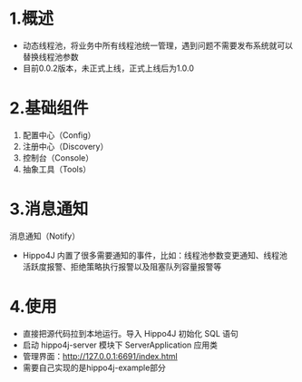 # 1.概述
- 动态线程池，将业务中所有线程池统一管理，遇到问题不需要发布系统就可以替换线程池参数
- 目前0.0.2版本，未正式上线，正式上线后为1.0.0

# 2.基础组件
1. 配置中心（Config）
2. 注册中心（Discovery）
3. 控制台（Console）
4. 抽象工具（Tools）

# 3.消息通知
消息通知（Notify）
- Hippo4J 内置了很多需要通知的事件，比如：线程池参数变更通知、线程池活跃度报警、拒绝策略执行报警以及阻塞队列容量报警等

# 4.使用
- 直接把源代码拉到本地运行。导入 Hippo4J 初始化 SQL 语句
- 启动 hippo4j-server 模块下 ServerApplication 应用类
- 管理界面：http://127.0.0.1:6691/index.html
- 需要自己实现的是hippo4j-example部分